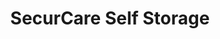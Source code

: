 ---
title: "SecurCare Self Storage"
url: /tulsa/securcare-self-storage-east-skelly-drive/
shop: Mieten
---